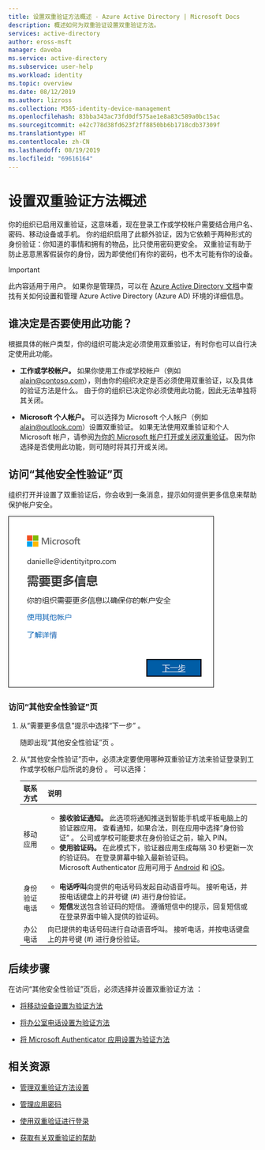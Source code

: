 ```yaml
---
title: 设置双重验证方法概述 - Azure Active Directory | Microsoft Docs
description: 概述如何为双重验证设置双重验证方法。
services: active-directory
author: eross-msft
manager: daveba
ms.service: active-directory
ms.subservice: user-help
ms.workload: identity
ms.topic: overview
ms.date: 08/12/2019
ms.author: lizross
ms.collection: M365-identity-device-management
ms.openlocfilehash: 83bba343ac73fd0df575ae1e8a83c589a0bc15ac
ms.sourcegitcommit: e42c778d38fd623f2ff8850bb6b1718cdb37309f
ms.translationtype: HT
ms.contentlocale: zh-CN
ms.lasthandoff: 08/19/2019
ms.locfileid: "69616164"
---
```

# <a name="set-up-your-two-factor-verification-methods-overview"></a>设置双重验证方法概述

你的组织已启用双重验证，这意味着，现在登录工作或学校帐户需要结合用户名、密码、移动设备或手机。 你的组织启用了此额外验证，因为它依赖于两种形式的身份验证：你知道的事情和拥有的物品，比只使用密码更安全。 双重验证有助于防止恶意黑客假装你的身份，因为即使他们有你的密码，也不太可能有你的设备。

>[!Important]
>此内容适用于用户。 如果你是管理员，可以在 [Azure Active Directory 文档](https://docs.microsoft.com/azure/active-directory)中查找有关如何设置和管理 Azure Active Directory (Azure AD) 环境的详细信息。

## <a name="who-decides-if-you-use-this-feature"></a>谁决定是否要使用此功能？

根据具体的帐户类型，你的组织可能决定必须使用双重验证，有时你也可以自行决定使用此功能。

- **工作或学校帐户。** 如果你使用工作或学校帐户（例如 alain@contoso.com），则由你的组织决定是否必须使用双重验证，以及具体的验证方法是什么。 由于你的组织已决定你必须使用此功能，因此无法单独将其关闭。

- **Microsoft 个人帐户。** 可以选择为 Microsoft 个人帐户（例如 alain@outlook.com）设置双重验证。 如果无法使用双重验证和个人 Microsoft 帐户，请参阅[为你的 Microsoft 帐户打开或关闭双重验证](https://support.microsoft.com/help/4028586/microsoft-account-turning-two-step-verification-on-or-off)。 因为你选择是否使用此功能，则可随时将其打开或关闭。

## <a name="access-the-additional-security-verification-page"></a>访问“其他安全性验证”页

组织打开并设置了双重验证后，你会收到一条消息，提示如何提供更多信息来帮助保护帐户安全。

![需要更多信息提示](media/multi-factor-authentication-verification-methods/multi-factor-authentication-initial-prompt.png)

### <a name="to-access-the-additional-security-verification-page"></a>访问“其他安全性验证”页

1. 从“需要更多信息”提示中选择“下一步”   。

    随即出现“其他安全性验证”页  。

2. 从“其他安全性验证”页中，必须决定要使用哪种双重验证方法来验证登录到工作或学校帐户后所说的身份  。 可以选择：

    | 联系方式 | 说明 |
    | --- | --- |
    | 移动应用 | <ul><li>**接收验证通知。** 此选项将通知推送到智能手机或平板电脑上的验证器应用。 查看通知，如果合法，则在应用中选择“身份验证”  。 公司或学校可能要求在身份验证之前，输入 PIN。</li><li>**使用验证码。** 在此模式下，验证器应用生成每隔 30 秒更新一次的验证码。 在登录屏幕中输入最新验证码。<br>Microsoft Authenticator 应用可用于 [Android](https://go.microsoft.com/fwlink/?linkid=866594) 和 [iOS](https://go.microsoft.com/fwlink/?linkid=866594)。</li></ul> |
    | 身份验证电话 | <ul><li>**电话呼叫**向提供的电话号码发起自动语音呼叫。 接听电话，并按电话键盘上的井号键 (#) 进行身份验证。</li><li>**短信**发送包含验证码的短信。 遵循短信中的提示，回复短信或在登录界面中输入提供的验证码。</li></ul> |
    | 办公电话 | 向已提供的电话号码进行自动语音呼叫。 接听电话，并按电话键盘上的井号键 (#) 进行身份验证。 |

## <a name="next-steps"></a>后续步骤

在访问“其他安全性验证”页后，必须选择并设置双重验证方法  ：

- [将移动设备设置为验证方法](multi-factor-authentication-setup-phone-number.md)

- [将办公室电话设置为验证方法](multi-factor-authentication-setup-office-phone.md)

- [将 Microsoft Authenticator 应用设置为验证方法](multi-factor-authentication-setup-auth-app.md)

## <a name="related-resources"></a>相关资源

- [管理双重验证方法设置](multi-factor-authentication-end-user-manage-settings.md)

- [管理应用密码](multi-factor-authentication-end-user-app-passwords.md)

- [使用双重验证进行登录](multi-factor-authentication-end-user-signin.md)

- [获取有关双重验证的帮助](multi-factor-authentication-end-user-troubleshoot.md) 
